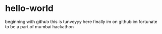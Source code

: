 # hello-world
beginning with github
 this is tunveyyy here finally im on github
 im fortunate to be  a part of mumbai hackathon
